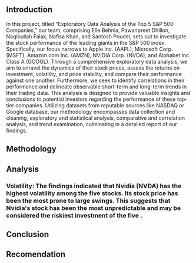 ## Introduction
In this project, titled "Exploratory Data Analysis of the Top 5 S&P 500 Companies," our team, comprising Elle Behnia, Pawanpreet Dhillon, Naqibullah Falak, Nafisa Khan, and Santosh Poudel, sets out to investigate the stock performance of the leading giants in the S&P 500 index. Specifically, our focus narrows to Apple Inc. (AAPL), Microsoft Corp. (MSFT), Amazon.com Inc. (AMZN), NVIDIA Corp. (NVDA), and Alphabet Inc. Class A (GOOGL). Through a comprehensive exploratory data analysis, we aim to unravel the dynamics of their stock prices, assess the returns on investment, volatility, and price stability, and compare their performance against one another. Furthermore, we seek to identify correlations in their performance and delineate observable short-term and long-term trends in their trading data. This analysis is designed to provide valuable insights and conclusions to potential investors regarding the performance of these top-tier companies. Utilizing datasets from reputable sources like NASDAQ or Google database, our methodology encompasses data collection and cleaning, exploratory and statistical analysis, comparative and correlation analysis, and trend examination, culminating in a detailed report of our findings.
## Methodology 

## Analysis 
### Volatility: The findings indicated that Nvidia (NVDA) has the highest volatility among the five stocks. Its stock price has been the most prone to large swings. This suggests that Nvidia's stock has been the most unpredictable and may be considered the riskiest investment of the five .
## Conclusion

## Recomendation

